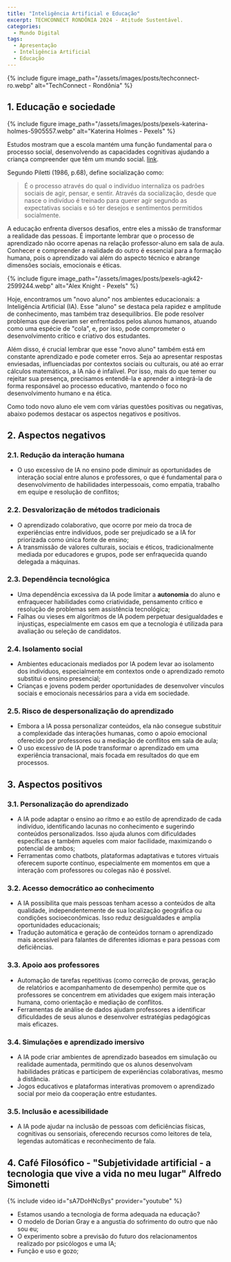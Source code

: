 ```yaml
---
title: "Inteligência Artificial e Educação"
excerpt: TECHCONNECT RONDÔNIA 2024 - Atitude Sustentável.
categories:
  - Mundo Digital
tags:
  - Apresentação
  - Inteligência Artificial
  - Educação
---
```


{% include figure image_path="/assets/images/posts/techconnect-ro.webp" alt="TechConnect - Rondônia" %}

## 1. Educação e sociedade

{% include figure image_path="/assets/images/posts/pexels-katerina-holmes-5905557.webp" alt="Katerina Holmes - Pexels" %}

Estudos mostram que a escola mantém uma função fundamental para o processo social, desenvolvendo as capacidades cognitivas ajudando a criança compreender que têm um mundo social. [link](https://frjaltosanto.edu.br/site/wp-content/uploads/2019/05/06-Artigo-O-PAPEL-DA-ESCOLA.pdf).

Segundo Piletti (1986, p.68), define socialização como:
> É o processo através do qual o indivíduo internaliza os padrões sociais de agir, pensar, e sentir. Através da socialização, desde que nasce o indivíduo é treinado para querer agir segundo as expectativas sociais e só ter desejos e sentimentos permitidos socialmente.

A educação enfrenta diversos desafios, entre eles a missão de transformar a realidade das pessoas. É importante lembrar que o processo de aprendizado não ocorre apenas na relação professor-aluno em sala de aula. Conhecer e compreender a realidade do outro é essencial para a formação humana, pois o aprendizado vai além do aspecto técnico e abrange dimensões sociais, emocionais e éticas.

{% include figure image_path="/assets/images/posts/pexels-agk42-2599244.webp" alt="Alex Knight - Pexels" %}

Hoje, encontramos um "novo aluno" nos ambientes educacionais: a Inteligência Artificial (IA). Esse "aluno" se destaca pela rapidez e amplitude de conhecimento, mas também traz desequilíbrios. Ele pode resolver problemas que deveriam ser enfrentados pelos alunos humanos, atuando como uma espécie de "cola", e, por isso, pode comprometer o desenvolvimento crítico e criativo dos estudantes.

Além disso, é crucial lembrar que esse "novo aluno" também está em constante aprendizado e pode cometer erros. Seja ao apresentar respostas enviesadas, influenciadas por contextos sociais ou culturais, ou até ao errar cálculos matemáticos, a IA não é infalível. Por isso, mais do que temer ou rejeitar sua presença, precisamos entendê-la e aprender a integrá-la de forma responsável ao processo educativo, mantendo o foco no desenvolvimento humano e na ética.

Como todo novo aluno ele vem com várias questões positivas ou negativas, abaixo podemos destacar os aspectos negativos e positivos.

## 2. Aspectos negativos

### 2.1. Redução da interação humana

- O uso excessivo de IA no ensino pode diminuir as oportunidades de interação social entre alunos e professores, o que é fundamental para o desenvolvimento de habilidades interpessoais, como empatia, trabalho em equipe e resolução de conflitos;

### 2.2. Desvalorização de métodos tradicionais

- O aprendizado colaborativo, que ocorre por meio da troca de experiências entre indivíduos, pode ser prejudicado se a IA for priorizada como única fonte de ensino;
- A transmissão de valores culturais, sociais e éticos, tradicionalmente mediada por educadores e grupos, pode ser enfraquecida quando delegada a máquinas.

### 2.3. Dependência tecnológica

- Uma dependência excessiva da IA pode limitar a **autonomia** do aluno e enfraquecer habilidades como criatividade, pensamento crítico e resolução de problemas sem assistência tecnológica;
- Falhas ou vieses em algoritmos de IA podem perpetuar desigualdades e injustiças, especialmente em casos em que a tecnologia é utilizada para avaliação ou seleção de candidatos.

### 2.4. Isolamento social

- Ambientes educacionais mediados por IA podem levar ao isolamento dos indivíduos, especialmente em contextos onde o aprendizado remoto substitui o ensino presencial;
- Crianças e jovens podem perder oportunidades de desenvolver vínculos sociais e emocionais necessários para a vida em sociedade.

### 2.5. Risco de despersonalização do aprendizado

- Embora a IA possa personalizar conteúdos, ela não consegue substituir a complexidade das interações humanas, como o apoio emocional oferecido por professores ou a mediação de conflitos em sala de aula;
- O uso excessivo de IA pode transformar o aprendizado em uma experiência transacional, mais focada em resultados do que em processos.

## 3. Aspectos positivos

### 3.1. Personalização do aprendizado

- A IA pode adaptar o ensino ao ritmo e ao estilo de aprendizado de cada indivíduo, identificando lacunas no conhecimento e sugerindo conteúdos personalizados. Isso ajuda alunos com dificuldades específicas e também aqueles com maior facilidade, maximizando o potencial de ambos;
- Ferramentas como chatbots, plataformas adaptativas e tutores virtuais oferecem suporte contínuo, especialmente em momentos em que a interação com professores ou colegas não é possível.

### 3.2. Acesso democrático ao conhecimento

- A IA possibilita que mais pessoas tenham acesso a conteúdos de alta qualidade, independentemente de sua localização geográfica ou condições socioeconômicas. Isso reduz desigualdades e amplia oportunidades educacionais;
- Tradução automática e geração de conteúdos tornam o aprendizado mais acessível para falantes de diferentes idiomas e para pessoas com deficiências.

### 3.3. Apoio aos professores

- Automação de tarefas repetitivas (como correção de provas, geração de relatórios e acompanhamento de desempenho) permite que os professores se concentrem em atividades que exigem mais interação humana, como orientação e mediação de conflitos.
- Ferramentas de análise de dados ajudam professores a identificar dificuldades de seus alunos e desenvolver estratégias pedagógicas mais eficazes.

### 3.4. Simulações e aprendizado imersivo

- A IA pode criar ambientes de aprendizado baseados em simulação ou realidade aumentada, permitindo que os alunos desenvolvam habilidades práticas e participem de experiências colaborativas, mesmo à distância.
- Jogos educativos e plataformas interativas promovem o aprendizado social por meio da cooperação entre estudantes.

### 3.5. Inclusão e acessibilidade

- A IA pode ajudar na inclusão de pessoas com deficiências físicas, cognitivas ou sensoriais, oferecendo recursos como leitores de tela, legendas automáticas e reconhecimento de fala.

## 4. Café Filosófico - "Subjetividade artificial - a tecnologia que vive a vida no meu lugar" Alfredo Simonetti

{% include video id="sA7DoHNcBys" provider="youtube" %}

- Estamos usando a tecnologia de forma adequada na educação?
- O modelo de Dorian Gray e a angustia do sofrimento do outro que não sou eu;
- O experimento sobre a previsão do futuro dos relacionamentos realizado por psicólogos e uma IA;
- Função e uso e gozo;
